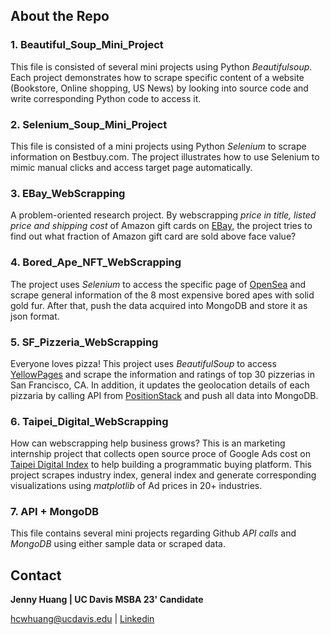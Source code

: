 ## **About the Repo**
### **1. Beautiful_Soup_Mini_Project**
This file is consisted of several mini projects using Python _Beautifulsoup_. Each project demonstrates how to scrape specific content of a website (Bookstore, Online shopping, US News) by looking into source code and write corresponding Python code to access it.

### **2. Selenium_Soup_Mini_Project**
This file is consisted of a mini projects using Python _Selenium_ to scrape information on Bestbuy.com. The project illustrates how to use Selenium to mimic manual clicks and access target page automatically.

### **3. EBay_WebScrapping**
A problem-oriented research project. By webscrapping _price in title, listed price and shipping cost_ of Amazon gift cards on [EBay](https://www.ebay.com/), the project tries to find out what fraction of Amazon gift card are sold above face value?

### **4. Bored_Ape_NFT_WebScrapping**
The project uses _Selenium_ to access the specific page of [OpenSea](https://opensea.io/collection/boredapeyachtclub) and scrape general information of the 8 most expensive bored apes with solid gold fur. After that, push the data acquired into MongoDB and store it as json format. 

### **5. SF_Pizzeria_WebScrapping**
Everyone loves pizza! This project uses _BeautifulSoup_ to access [YellowPages](https://www.yellowpages.com/) and scrape the information and ratings of top 30 pizzerias in San Francisco, CA. In addition, it updates the geolocation details of each pizzaria by calling API from [PositionStack](https://positionstack.com/) and push all data into MongoDB.

### **6. Taipei_Digital_WebScrapping**
How can webscrapping help business grows? This is an marketing internship project that collects open source proce of Google Ads cost on [Taipei Digital Index](https://index.taipeiads.com/) to help building a programmatic buying platform. This project scrapes industry index, general index and generate corresponding visualizations using _matplotlib_ of Ad prices in 20+ industries. 

### **7. API + MongoDB**
This file contains several mini projects regarding Github _API calls_ and _MongoDB_ using either sample data or scraped data.  


## **Contact**
**Jenny Huang | UC Davis MSBA 23' Candidate**

hcwhuang@ucdavis.edu | [Linkedin](https://www.linkedin.com/in/chingwenhuang/)
